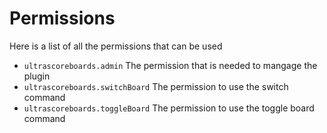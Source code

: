 # Permissions
Here is a list of all the permissions that can be used
<br>

* `ultrascoreboards.admin`
  The permission that is needed to mangage the plugin
* `ultrascoreboards.switchBoard`
  The permission to use the switch command
* `ultrascoreboards.toggleBoard`
  The permission to use the toggle board command
